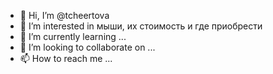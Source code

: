 - 👋 Hi, I’m @tcheertova
- 👀 I’m interested in мыши, их стоимость и где приобрести
- 🌱 I’m currently learning ...
- 💞️ I’m looking to collaborate on ...
- 📫 How to reach me ...

<!---
tcheertova/tcheertova is a ✨ special ✨ repository because its `README.md` (this file) appears on your GitHub profile.
You can click the Preview link to take a look at your changes.
--->
